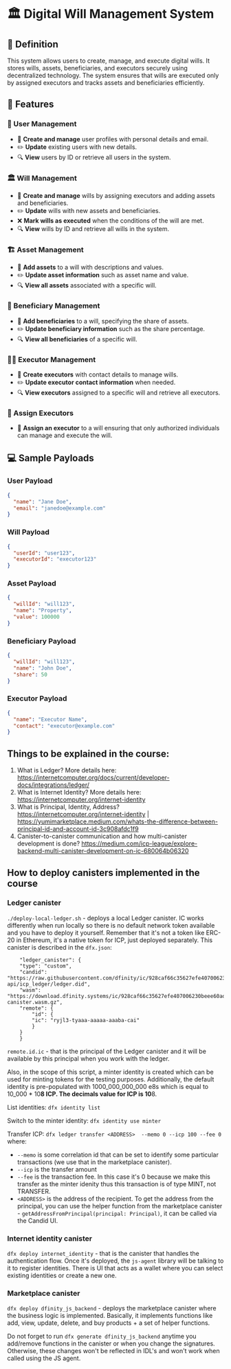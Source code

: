 
# 🏛 Digital Will Management System

## 📄 Definition
This system allows users to create, manage, and execute digital wills. It stores wills, assets, beneficiaries, and executors securely using decentralized technology. The system ensures that wills are executed only by assigned executors and tracks assets and beneficiaries efficiently.

## 🚀 Features

### 👤 User Management
- 📝 **Create and manage** user profiles with personal details and email.
- ✏️ **Update** existing users with new details.
- 🔍 **View** users by ID or retrieve all users in the system.

### 🏛 Will Management
- 📝 **Create and manage** wills by assigning executors and adding assets and beneficiaries.
- ✏️ **Update** wills with new assets and beneficiaries.
- ❌ **Mark wills as executed** when the conditions of the will are met.
- 🔍 **View** wills by ID and retrieve all wills in the system.

### 🏗️ Asset Management
- 📝 **Add assets** to a will with descriptions and values.
- ✏️ **Update asset information** such as asset name and value.
- 🔍 **View all assets** associated with a specific will.

### 👥 Beneficiary Management
- 📝 **Add beneficiaries** to a will, specifying the share of assets.
- ✏️ **Update beneficiary information** such as the share percentage.
- 🔍 **View all beneficiaries** of a specific will.

### 🧑‍⚖️ Executor Management
- 📝 **Create executors** with contact details to manage wills.
- ✏️ **Update executor contact information** when needed.
- 🔍 **View executors** assigned to a specific will and retrieve all executors.

### 📝 Assign Executors
- 🔑 **Assign an executor** to a will ensuring that only authorized individuals can manage and execute the will.

## 💻 Sample Payloads

### User Payload
```json
{
  "name": "Jane Doe",
  "email": "janedoe@example.com"
}
```

### Will Payload
```json
{
  "userId": "user123",
  "executorId": "executor123"
}
```

### Asset Payload
```json
{
  "willId": "will123",
  "name": "Property",
  "value": 100000
}
```

### Beneficiary Payload
```json
{
  "willId": "will123",
  "name": "John Doe",
  "share": 50
}
```

### Executor Payload
```json
{
  "name": "Executor Name",
  "contact": "executor@example.com"
}
```



## Things to be explained in the course:
1. What is Ledger? More details here: https://internetcomputer.org/docs/current/developer-docs/integrations/ledger/
2. What is Internet Identity? More details here: https://internetcomputer.org/internet-identity
3. What is Principal, Identity, Address? https://internetcomputer.org/internet-identity | https://yumimarketplace.medium.com/whats-the-difference-between-principal-id-and-account-id-3c908afdc1f9
4. Canister-to-canister communication and how multi-canister development is done? https://medium.com/icp-league/explore-backend-multi-canister-development-on-ic-680064b06320

## How to deploy canisters implemented in the course

### Ledger canister
`./deploy-local-ledger.sh` - deploys a local Ledger canister. IC works differently when run locally so there is no default network token available and you have to deploy it yourself. Remember that it's not a token like ERC-20 in Ethereum, it's a native token for ICP, just deployed separately.
This canister is described in the `dfx.json`:
```
	"ledger_canister": {
  	"type": "custom",
  	"candid": "https://raw.githubusercontent.com/dfinity/ic/928caf66c35627efe407006230beee60ad38f090/rs/rosetta-api/icp_ledger/ledger.did",
  	"wasm": "https://download.dfinity.systems/ic/928caf66c35627efe407006230beee60ad38f090/canisters/ledger-canister.wasm.gz",
  	"remote": {
    	"id": {
      	"ic": "ryjl3-tyaaa-aaaaa-aaaba-cai"
    	}
  	}
	}
```
`remote.id.ic` - that is the principal of the Ledger canister and it will be available by this principal when you work with the ledger.

Also, in the scope of this script, a minter identity is created which can be used for minting tokens
for the testing purposes.
Additionally, the default identity is pre-populated with 1000_000_000_000 e8s which is equal to 10_000 * 10**8 ICP.
The decimals value for ICP is 10**8.

List identities:
`dfx identity list`

Switch to the minter identity:
`dfx identity use minter`

Transfer ICP:
`dfx ledger transfer <ADDRESS>  --memo 0 --icp 100 --fee 0`
where:
 - `--memo` is some correlation id that can be set to identify some particular transactions (we use that in the marketplace canister).
 - `--icp` is the transfer amount
 - `--fee` is the transaction fee. In this case it's 0 because we make this transfer as the minter idenity thus this transaction is of type MINT, not TRANSFER.
 - `<ADDRESS>` is the address of the recipient. To get the address from the principal, you can use the helper function from the marketplace canister - `getAddressFromPrincipal(principal: Principal)`, it can be called via the Candid UI.


### Internet identity canister

`dfx deploy internet_identity` - that is the canister that handles the authentication flow. Once it's deployed, the `js-agent` library will be talking to it to register identities. There is UI that acts as a wallet where you can select existing identities
or create a new one.

### Marketplace canister

`dfx deploy dfinity_js_backend` - deploys the marketplace canister where the business logic is implemented.
Basically, it implements functions like add, view, update, delete, and buy products + a set of helper functions.

Do not forget to run `dfx generate dfinity_js_backend` anytime you add/remove functions in the canister or when you change the signatures.
Otherwise, these changes won't be reflected in IDL's and won't work when called using the JS agent.

